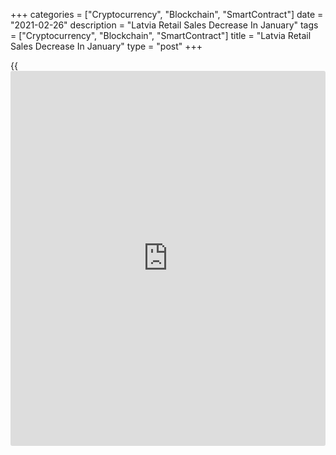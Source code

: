 +++
categories = ["Cryptocurrency", "Blockchain", "SmartContract"]
date = "2021-02-26"
description = "Latvia Retail Sales Decrease In January"
tags = ["Cryptocurrency", "Blockchain", "SmartContract"]
title = "Latvia Retail Sales Decrease In January"
type = "post"
+++

{{<iframe id="large-banner" src="https://www.bounty.group/#slide=3.0" width="100%" height="600" scrolling="no" style="border: 0px solid rgb(216, 221, 230); border-radius: 3px;">}}

Latvia's retail sales declined in January, figures from the Central
Statistical Bureau showed on Friday.

Retail sales decreased a [calendar](https://www.fintechee.com/web-trader/) adjusted 8.9 percent year-over-year in
January, after a 4.6 percent fall in December.

Turnover of retail trade in non-food products declined 23.4 percent
yearly in January and those of food products fell 0.6 percent.

Meanwhile, sales of automotive fuels grew 14.8 percent.

On a monthly basis, retail sales decreased a seasonally adjusted 4.9
percent in January, following a 5.8 percent decline in the previous
month.

For comments and feedback [contact](https://www.playgroundfx.com/contact/): editorial@rtt[news](https://www.letsplayfx.com/blog/forex-news-website/).com

[Economic News][1]

 **What parts of the world are seeing the best (and worst) economic
performances lately? Click[here][2] to check out our [Econ Scorecard][2]
and find out! See up-to-the-moment [ranking](https://www.playgroundfx.com/blog/crypto-exchange-ranking/)s for the best and worst
performers in [GDP][3], [unemployment rate][4], [inflation][5] and much
more.**

   1. www.rtt[news](https://www.letsplayfx.com/blog/forex-news-website/).com/Content/EconomicNews.aspx
   2. www.rtt[news](https://www.letsplayfx.com/blog/forex-news-website/).com/economic-scorecard/world-rank/industrial-production/highest-performance.aspx
   3. www.rtt[news](https://www.letsplayfx.com/blog/forex-news-website/).com/economic-scorecard/world-rank/GDP/highest-performance.aspx
   4. www.rtt[news](https://www.letsplayfx.com/blog/forex-news-website/).com/economic-scorecard/world-rank/unemployment-rate/lowest-performance.aspx
   5. www.rtt[news](https://www.letsplayfx.com/blog/forex-news-website/).com/economic-scorecard/world-rank/CPI/highest-performance.aspx
